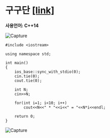 # 구구단 [[link]](https://www.acmicpc.net/problem/2739)
**사용언어: C++14**

![Capture](https://user-images.githubusercontent.com/38516906/65824940-bbe97600-e23e-11e9-83b8-77ac87f229b4.PNG)

```
#include <iostream>

using namespace std;

int main()
{
    ios_base::sync_with_stdio(0);
    cin.tie(0);
    cout.tie(0);
    
    int N;
    cin>>N;
    
    for(int i=1; i<10; i++)
        cout<<N<<" * "<<i<<" = "<<N*i<<endl;
    
    return 0;
}
```
![Capture](https://user-images.githubusercontent.com/38516906/65824929-a2e0c500-e23e-11e9-9c2b-9c00e8c91b3f.PNG)
